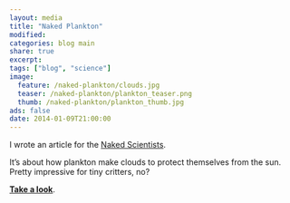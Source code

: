 ```yaml
---
layout: media
title: "Naked Plankton"
modified:
categories: blog main
share: true
excerpt:
tags: ["blog", "science"]
image:
  feature: /naked-plankton/clouds.jpg
  teaser: /naked-plankton/plankton_teaser.png
  thumb: /naked-plankton/plankton_thumb.jpg
ads: false
date: 2014-01-09T21:00:00
---
```


I wrote an article for the [Naked Scientists](http://www.thenakedscientists.com/).

It’s about how plankton make clouds to protect themselves from the sun.  Pretty impressive for tiny critters, no?

[**Take a look**](http://www.thenakedscientists.com/HTML/articles/article/clouds-of-plankton/).
